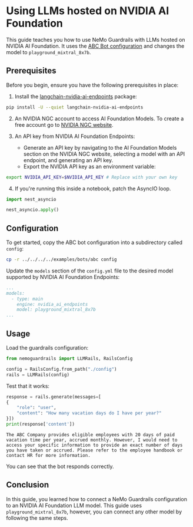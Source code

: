 # Using LLMs hosted on NVIDIA AI Foundation

This guide teaches you how to use NeMo Guardrails with LLMs hosted on NVIDIA AI Foundation. It uses the [ABC Bot configuration](../../../../examples/bots/abc) and changes the model to `playground_mixtral_8x7b`.

## Prerequisites

Before you begin, ensure you have the following prerequisites in place:

1. Install the [langchain-nvidia-ai-endpoints](https://github.com/langchain-ai/langchain-nvidia/tree/main/libs/ai-endpoints) package:

```bash
pip install -U --quiet langchain-nvidia-ai-endpoints
```

2. An NVIDIA NGC account to access AI Foundation Models. To create a free account go to [NVIDIA NGC website](https://ngc.nvidia.com/).

3. An API key from NVIDIA AI Foundation Endpoints:
    -  Generate an API key by navigating to the AI Foundation Models section on the NVIDIA NGC website, selecting a model with an API endpoint, and generating an API key.
    -  Export the NVIDIA API key as an environment variable:

```bash
export NVIDIA_API_KEY=$NVIDIA_API_KEY # Replace with your own key
```

4. If you're running this inside a notebook, patch the AsyncIO loop.

```python
import nest_asyncio

nest_asyncio.apply()
```

## Configuration

To get started, copy the ABC bot configuration into a subdirectory called `config`:

```bash
cp -r ../../../../examples/bots/abc config
```

Update the `models` section of the `config.yml` file to the desired model supported by NVIDIA AI Foundation Endpoints:

```yaml
...
models:
  - type: main
    engine: nvidia_ai_endpoints
    model: playground_mixtral_8x7b
...
```

## Usage

Load the guardrails configuration:

```python
from nemoguardrails import LLMRails, RailsConfig

config = RailsConfig.from_path("./config")
rails = LLMRails(config)
```

Test that it works:

```python
response = rails.generate(messages=[
{
    "role": "user",
    "content": "How many vacation days do I have per year?"
}])
print(response['content'])
```

```
The ABC Company provides eligible employees with 20 days of paid vacation time per year, accrued monthly. However, I would need to access your specific information to provide an exact number of days you have taken or accrued. Please refer to the employee handbook or contact HR for more information.
```

You can see that the bot responds correctly.

## Conclusion

In this guide, you learned how to connect a NeMo Guardrails configuration to an NVIDIA AI Foundation LLM model. This guide uses `playground_mixtral_8x7b`, however, you can connect any other model by following the same steps.

